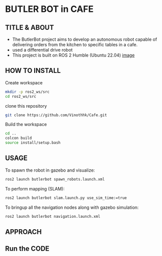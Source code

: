 # BUTLER BOT in CAFE



## TITLE & ABOUT
- The ButlerBot project aims to develop an autonomous robot capable of delivering orders from the kitchen to specific tables in a cafe. 
- used a differential drive robot
- This project is built on ROS 2 Humble (Ubuntu 22.04)
[image](https://github.com/Vinothhk/Cafe)
## HOW TO INSTALL
Create workspace
```bash
mkdir -p ros2_ws/src
cd ros2_ws/src
```
clone this repository
```bash
git clone https://github.com/Vinothhk/Cafe.git
```
Build the workspace
```bash
cd ..
colcon build
source install/setup.bash
```
## USAGE
To spawn the robot in gazebo and visualize:
```bash
ros2 launch butlerbot spawn_robots.launch.xml
```
To perform mapping (SLAM):
```bash
ros2 launch butlerbot slam.launch.py use_sim_time:=true
```
To bringup all the navigation nodes along with gazebo simulation:
```bash
ros2 launch butlerbot navigation.launch.xml
```

## APPROACH

## Run the CODE
